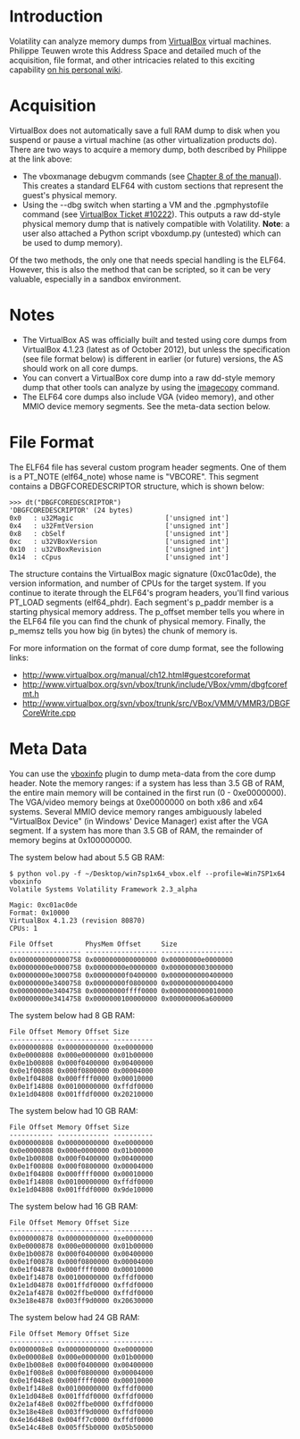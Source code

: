 # Introduction #

Volatility can analyze memory dumps from [VirtualBox](https://www.virtualbox.org/) virtual machines. Philippe Teuwen wrote this Address Space and detailed much of the acquisition, file format, and other intricacies related to this exciting capability [on his personal wiki](http://wiki.yobi.be/wiki/RAM_analysis).

# Acquisition #

VirtualBox does not automatically save a full RAM dump to disk when you suspend or pause a virtual machine (as other virtualization products do). There are two ways to acquire a memory dump, both described by Philippe at the link above:

  * The vboxmanage debugvm commands (see [Chapter 8 of the manual](http://www.virtualbox.org/manual/ch08.html#vboxmanage-debugvm)). This creates a standard ELF64 with custom sections that represent the guest's physical memory.
  * Using the --dbg switch when starting a VM and the .pgmphystofile command (see [VirtualBox Ticket #10222](https://www.virtualbox.org/ticket/10222)). This outputs a raw dd-style physical memory dump that is natively compatible with Volatility. **Note**: a user also attached a Python script vboxdump.py (untested) which can be used to dump memory).

Of the two methods, the only one that needs special handling is the ELF64. However, this is also the method that can be scripted, so it can be very valuable, especially in a sandbox environment.

# Notes #

  * The VirtualBox AS was officially built and tested using core dumps from VirtualBox 4.1.23 (latest as of October 2012), but unless the specification (see file format below) is different in earlier (or future) versions, the AS should work on all core dumps.
  * You can convert a VirtualBox core dump into a raw dd-style memory dump that other tools can analyze by using the [imagecopy](CommandReference23#imagecopy.md) command.
  * The ELF64 core dumps also include VGA (video memory), and other MMIO device memory segments. See the meta-data section below.

# File Format #

The ELF64 file has several custom program header segments. One of them is a PT\_NOTE (elf64\_note) whose name is "VBCORE". This segment contains a DBGFCOREDESCRIPTOR structure, which is shown below:

```
>>> dt("DBGFCOREDESCRIPTOR")
'DBGFCOREDESCRIPTOR' (24 bytes)
0x0   : u32Magic                       ['unsigned int']
0x4   : u32FmtVersion                  ['unsigned int']
0x8   : cbSelf                         ['unsigned int']
0xc   : u32VBoxVersion                 ['unsigned int']
0x10  : u32VBoxRevision                ['unsigned int']
0x14  : cCpus                          ['unsigned int']
```

The structure contains the VirtualBox magic signature (0xc01ac0de), the version information, and number of CPUs for the target system. If you continue to iterate through the ELF64's program headers, you'll find various PT\_LOAD segments (elf64\_phdr). Each segment's p\_paddr member is a starting physical memory address. The p\_offset member tells you where in the ELF64 file you can find the chunk of physical memory. Finally, the p\_memsz tells you how big (in bytes) the chunk of memory is.

For more information on the format of core dump format, see the following links:

  * http://www.virtualbox.org/manual/ch12.html#guestcoreformat
  * http://www.virtualbox.org/svn/vbox/trunk/include/VBox/vmm/dbgfcorefmt.h
  * http://www.virtualbox.org/svn/vbox/trunk/src/VBox/VMM/VMMR3/DBGFCoreWrite.cpp

# Meta Data #

You can use the [vboxinfo](CommandReference23#vboxinfo.md) plugin to dump meta-data from the core dump header. Note the memory ranges: if a system has less than 3.5 GB of RAM, the entire main memory will be contained in the first run (0 - 0xe0000000). The VGA/video memory beings at 0xe0000000 on both x86 and x64 systems. Several MMIO device memory ranges ambiguously labeled "VirtualBox Device" (in Windows' Device Manager) exist after the VGA segment. If a system has more than 3.5 GB of RAM, the remainder of memory begins at 0x100000000.

The system below had about 5.5 GB RAM:

```
$ python vol.py -f ~/Desktop/win7sp1x64_vbox.elf --profile=Win7SP1x64 vboxinfo 
Volatile Systems Volatility Framework 2.3_alpha

Magic: 0xc01ac0de
Format: 0x10000
VirtualBox 4.1.23 (revision 80870)
CPUs: 1

File Offset        PhysMem Offset     Size              
------------------ ------------------ ------------------
0x0000000000000758 0x0000000000000000 0x00000000e0000000
0x00000000e0000758 0x00000000e0000000 0x0000000003000000
0x00000000e3000758 0x00000000f0400000 0x0000000000400000
0x00000000e3400758 0x00000000f0800000 0x0000000000004000
0x00000000e3404758 0x00000000ffff0000 0x0000000000010000
0x00000000e3414758 0x0000000100000000 0x000000006a600000
```

The system below had 8 GB RAM:

```
File Offset Memory Offset Size      
----------- ------------- ----------
0x000000808 0x00000000000 0xe0000000
0x0e0000808 0x000e0000000 0x01b00000
0x0e1b00808 0x000f0400000 0x00400000
0x0e1f00808 0x000f0800000 0x00004000
0x0e1f04808 0x000ffff0000 0x00010000
0x0e1f14808 0x00100000000 0xffdf0000
0x1e1d04808 0x001ffdf0000 0x20210000
```

The system below had 10 GB RAM:

```
File Offset Memory Offset Size      
----------- ------------- ----------
0x000000808 0x00000000000 0xe0000000
0x0e0000808 0x000e0000000 0x01b00000
0x0e1b00808 0x000f0400000 0x00400000
0x0e1f00808 0x000f0800000 0x00004000
0x0e1f04808 0x000ffff0000 0x00010000
0x0e1f14808 0x00100000000 0xffdf0000
0x1e1d04808 0x001ffdf0000 0x9de10000
```

The system below had 16 GB RAM:

```
File Offset Memory Offset Size      
----------- ------------- ----------
0x000000878 0x00000000000 0xe0000000
0x0e0000878 0x000e0000000 0x01b00000
0x0e1b00878 0x000f0400000 0x00400000
0x0e1f00878 0x000f0800000 0x00004000
0x0e1f04878 0x000ffff0000 0x00010000
0x0e1f14878 0x00100000000 0xffdf0000
0x1e1d04878 0x001ffdf0000 0xffdf0000
0x2e1af4878 0x002ffbe0000 0xffdf0000
0x3e18e4878 0x003ff9d0000 0x20630000
```

The system below had 24 GB RAM:

```
File Offset Memory Offset Size      
----------- ------------- ----------
0x0000008e8 0x00000000000 0xe0000000
0x0e00008e8 0x000e0000000 0x01b00000
0x0e1b008e8 0x000f0400000 0x00400000
0x0e1f008e8 0x000f0800000 0x00004000
0x0e1f048e8 0x000ffff0000 0x00010000
0x0e1f148e8 0x00100000000 0xffdf0000
0x1e1d048e8 0x001ffdf0000 0xffdf0000
0x2e1af48e8 0x002ffbe0000 0xffdf0000
0x3e18e48e8 0x003ff9d0000 0xffdf0000
0x4e16d48e8 0x004ff7c0000 0xffdf0000
0x5e14c48e8 0x005ff5b0000 0x05b50000
```